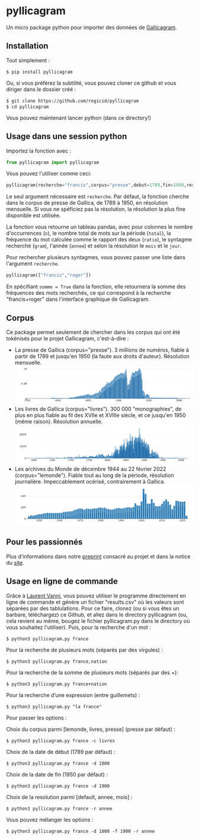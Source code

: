 # pyllicagram
Un micro package python pour importer des données de [Gallicagram](https://shiny.ens-paris-saclay.fr/app/gallicagram).

## Installation
Tout simplement :
```console
$ pip install pyllicagram
```

Ou, si vous préférez la subtilité, vous pouvez cloner ce github et vous diriger dans le dossier créé :
```console
$ git clone https://github.com/regicid/pyllicagram
$ cd pyllicagram
```
Vous pouvez maintenant lancer python (dans ce directory!)

## Usage dans une session python
Importez la fonction avec :
```python
from pyllicagram import pyllicagram
```

Vous pouvez l'utiliser comme ceci:
```python
pyllicagram(recherche="francis",corpus="presse",debut=1789,fin=1950,resolution="annee")
```
Le seul argument nécessaire est `recherche`. Par défaut, la fonction cherche dans le corpus de presse de Gallica, de 1789 à 1950, en résolution mensuelle. Si vous ne spéficiez pas la résolution, la résolution la plus fine disponible est utilisée.

La fonction vous retourne un tableau pandas, avec pour colonnes le nombre d'occurrences (`n`), le nombre total de mots sur la période (`total`), la fréquence du mot calculée comme le rapport des deux (`ratio`), le syntagme recherché (`gram`), l'année (`annee`) et selon la résolution le `mois` et le `jour`.

Pour rechercher plusieurs syntagmes, vous pouvez passer une liste dans l'argument `recherche`. 
```python
pyllicagram(["francis","roger"])

```
En spécifiant `somme = True` dans la fonction, elle retournera la somme des fréquences des mots recherchés, ce qui correspond à la recherche "francis+roger" dans l'interface graphique de Gallicagram.

## Corpus
Ce package permet seulement de chercher dans les corpus qui ont été tokénisés pour le projet Gallicagram, c'est-à-dire :
* La presse de Gallica (corpus="presse"). 3 millions de numéros, fiable à partir de 1789 et jusqu'en 1950 (la faute aux droits d'auteur). Résolution mensuelle.
![gallica_presse](man/figures/gallica_presse.png)
* Les livres de Gallica (corpus="livres"). 300 000 "monographies", de plus en plus fiable au fil des XVIIe et XVIIIe siècle, et ce jusqu'en 1950 (même raison). Résolution annuelle.
![gallica_livres](man/figures/gallica_livres.png)
* Les archives du Monde de décembre 1944 au 22 février 2022 (corpus="lemonde"). Fiable tout au long de la période, résolution journalière. Impeccablement océrisé, contrairement à Gallica.
![lemonde](man/figures/lemonde.png)
## Pour les passionnés
Plus d'informations dans notre [preprint](https://osf.io/preprints/socarxiv/84bf3/) consacré au projet et dans la notice du [site](https://shiny.ens-paris-saclay.fr/app/gallicagram).

## Usage en ligne de commande
Grâce à [Laurent Vanni](https://github.com/lvanni/), vous pouvez utiliser le programme directement en ligne de commande et génère un fichier "results.csv" où les valeurs sont séparées par des tablulations. Pour ce faire, clonez (ou si vous êtes un barbare, téléchargez) ce Github, et allez dans le directory pyllicagram (ou, cela revient au même, bougez le fichier pyllicagram.py dans le directory où vous souhaitez l'utiliser). Puis, pour la recherche d'un mot :
```console
$ python3 pyllicagram.py france
```

Pour la recherche de plusieurs mots (séparés par des virgules) :
```console
$ python3 pyllicagram.py france,nation
```

Pour la recherche de la somme de plusieurs mots (séparés par des +):
```console
$ python3 pyllicagram.py france+nation
```

Pour la recherche d’une expression (entre guillemets) : 
```console
$ python3 pyllicagram.py "la france"
```

Pour passer les options :

Choix du corpus parmi [lemonde, livres, presse] (presse par défaut) :
```console
$ python3 pyllicagram.py france -c livres
```

Choix de la date de début (1789 par défaut) :
```console
$ python3 pyllicagram.py france -d 1800
```

Choix de la date de fin (1950 par défaut) :
```console
$ python3 pyllicagram.py france -d 1900
```

Choix de la resolution parmi [default, annee, mois] :
```console
$ python3 pyllicagram.py france -r annee
```

Vous pouvez mélanger les options :
```console
$ python3 pyllicagram.py france -d 1800 -f 1900 -r annee 
```
